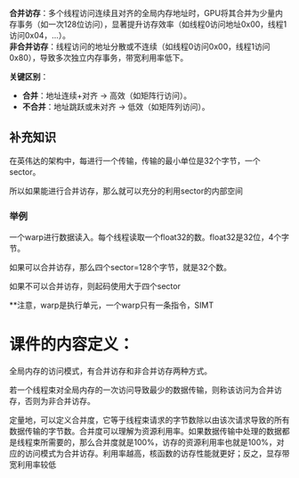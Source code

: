 **合并访存**：多个线程访问连续且对齐的全局内存地址时，GPU将其合并为少量内存事务（如一次128位访问），显著提升访存效率（如线程0访问地址0x00，线程1访问0x04，…）。  
**非合并访存**：线程访问的地址分散或不连续（如线程0访问0x00，线程1访问0x80），导致多次独立内存事务，带宽利用率低下。

**关键区别**：

- **合并**：地址连续+对齐 → 高效（如矩阵行访问）。
- **不合并**：地址跳跃或未对齐 → 低效（如矩阵列访问）。

## 补充知识
在英伟达的架构中，每进行一个传输，传输的最小单位是32个字节，一个sector。

所以如果能进行合并访存，那么就可以充分的利用sector的内部空间

### 举例
一个warp进行数据读入。每个线程读取一个float32的数。float32是32位，4个字节。

如果可以合并访存，那么四个sector=128个字节，就是32个数。

如果不可以合并访存，则起码使用大于四个sector

**注意，warp是执行单元，一个warp只有一条指令，SIMT


# 课件的内容定义：
全局内存的访问模式，有合并访存和非合并访存两种方式。

若一个线程束对全局内存的一次访问导致最少的数据传输，则称该访问为合并访存，否则为非合并访存。

定量地，可以定义合并度，它等于线程束请求的字节数除以由该次请求导致的所有数据传输的字节数。合并度可以理解为资源利用率。如果数据传输中处理的数据都是线程束所需要的，那么合并度就是100%，访存的资源利用率也就是100%，对应的访问模式为合并访存。利用率越高，核函数的访存性能就更好；反之，显存带宽利用率较低